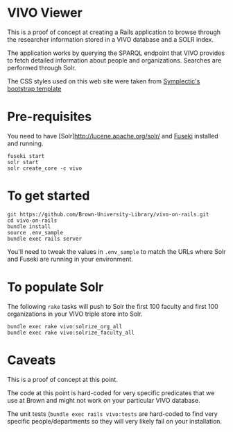 # VIVO Viewer

This is a proof of concept at creating a Rails application to
browse through the researcher information stored in a VIVO database
and a SOLR index.

The application works by querying the SPARQL endpoint that
VIVO provides to fetch detailed information about people and
organizations. Searches are performed through Solr.

The CSS styles used on this web site were taken from
[Symplectic's bootstrap template](https://www.digital-science.com/blog/news/introducing-bootstrapped-vivo-symplectic-reimagines-vivo-research-profile-design/)


# Pre-requisites
You need to have [Solr]http://lucene.apache.org/solr/ and [Fuseki](https://jena.apache.org/index.html) installed and running.

```
fuseki start
solr start
solr create_core -c vivo
```


# To get started
```
git https://github.com/Brown-University-Library/vivo-on-rails.git
cd vivo-on-rails
bundle install
source .env_sample
bundle exec rails server
```

You'll need to tweak the values in `.env_sample` to match the URLs where
Solr and Fuseki are running in your environment.


# To populate Solr
The following `rake` tasks will push to Solr the first 100 faculty
and first 100 organizations in your VIVO triple store into Solr.

```
bundle exec rake vivo:solrize_org_all
bundle exec rake vivo:solrize_faculty_all
```

# Caveats
This is a proof of concept at this point.

The code at this point is hard-coded for very specific predicates
that we use at Brown and might not work on your particular VIVO database.

The unit tests (`bundle exec rails vivo:tests` are hard-coded to find very
specific people/departments so they will very likely fail on your installation.
